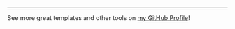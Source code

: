 [//]: # ' ******************* DO NOT EDIT THIS NOTICE ***************** '
[//]: # ' This code and all related intellectual property is owned by   '
[//]: # ' Veteran Crowd Rewards, LLC. It is not to be disclosed, copied '
[//]: # ' or used without written permission.                           '
[//]: # ' ************************************************************* '

---

See more great templates and other tools on
[my GitHub Profile](https://github.com/karmaniverous)!
